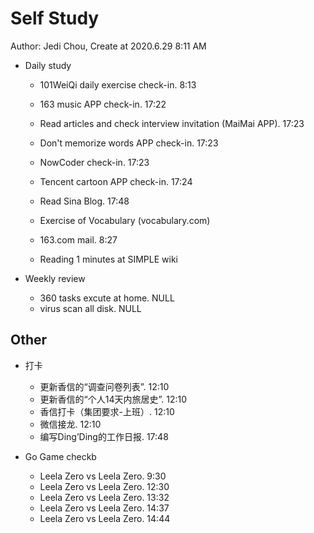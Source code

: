 # Self Study

Author: Jedi Chou, Create at 2020.6.29 8:11 AM

* Daily study
  * 101WeiQi daily exercise check-in. 8:13
  * 163 music APP check-in. 17:22
  * Read articles and check interview invitation (MaiMai APP). 17:23
  * Don't memorize words APP check-in. 17:23
  * NowCoder check-in. 17:23
  * Tencent cartoon APP check-in. 17:24
  * Read Sina Blog. 17:48
  * Exercise of Vocabulary (vocabulary.com)

  * 163.com mail. 8:27
  * Reading 1 minutes at SIMPLE wiki

* Weekly review
  * 360 tasks excute at home. NULL
  * virus scan all disk. NULL

## Other

* 打卡
  * 更新香信的“调查问卷列表”. 12:10
  * 更新香信的“个人14天内旅居史”. 12:10
  * 香信打卡（集团要求-上班）. 12:10
  * 微信接龙. 12:10
  * 编写Ding’Ding的工作日报. 17:48

* Go Game checkb
  * Leela Zero vs Leela Zero. 9:30
  * Leela Zero vs Leela Zero. 12:30
  * Leela Zero vs Leela Zero. 13:32
  * Leela Zero vs Leela Zero. 14:37
  * Leela Zero vs Leela Zero. 14:44
